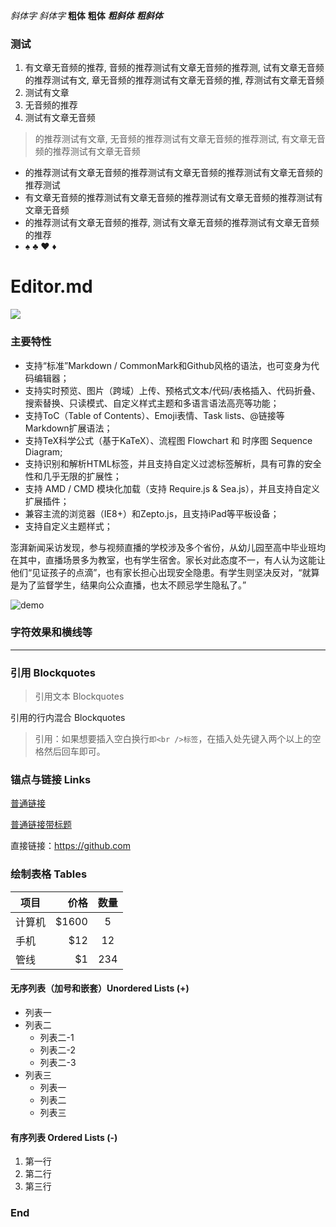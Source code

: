 *斜体字*      _斜体字_
**粗体**  __粗体__
***粗斜体*** ___粗斜体___

### 测试

1. 有文章无音频的推荐, 音频的推荐测试有文章无音频的推荐测, 试有文章无音频的推荐测试有文, 章无音频的推荐测试有文章无音频的推, 荐测试有文章无音频
2. 测试有文章
1. 无音频的推荐
1. 测试有文章无音频

> 的推荐测试有文章, 无音频的推荐测试有文章无音频的推荐测试, 有文章无音频的推荐测试有文章无音频

- 的推荐测试有文章无音频的推荐测试有文章无音频的推荐测试有文章无音频的推荐测试
- 有文章无音频的推荐测试有文章无音频的推荐测试有文章无音频的推荐测试有文章无音频
- 的推荐测试有文章无音频的推荐, 测试有文章无音频的推荐测试有文章无音频的推荐
- ♠ ♣ ♥ ♦

# Editor.md

![](https://pandao.github.io/editor.md/images/logos/editormd-logo-180x180.png)

### 主要特性

- 支持“标准”Markdown / CommonMark和Github风格的语法，也可变身为代码编辑器；
- 支持实时预览、图片（跨域）上传、预格式文本/代码/表格插入、代码折叠、搜索替换、只读模式、自定义样式主题和多语言语法高亮等功能；
- 支持ToC（Table of Contents）、Emoji表情、Task lists、@链接等Markdown扩展语法；
- 支持TeX科学公式（基于KaTeX）、流程图 Flowchart 和 时序图 Sequence Diagram;
- 支持识别和解析HTML标签，并且支持自定义过滤标签解析，具有可靠的安全性和几乎无限的扩展性；
- 支持 AMD / CMD 模块化加载（支持 Require.js & Sea.js），并且支持自定义扩展插件；
- 兼容主流的浏览器（IE8+）和Zepto.js，且支持iPad等平板设备；
- 支持自定义主题样式；

澎湃新闻采访发现，参与视频直播的学校涉及多个省份，从幼儿园至高中毕业班均在其中，直播场景多为教室，也有学生宿舍。家长对此态度不一，有人认为这能让他们“见证孩子的点滴”，也有家长担心出现安全隐患。有学生则坚决反对，“就算是为了监督学生，结果向公众直播，也太不顾忌学生隐私了。”

![demo](http://img.dev.legal-tea.com/post/201704/21/58f9cef6939fb.jpg)

### 字符效果和横线等
----



### 引用 Blockquotes

> 引用文本 Blockquotes

引用的行内混合 Blockquotes

> 引用：如果想要插入空白换行`即<br />标签`，在插入处先键入两个以上的空格然后回车即可。

### 锚点与链接 Links

[普通链接](http://localhost/)

[普通链接带标题](http://localhost/ "标题")

直接链接：<https://github.com>

### 绘制表格 Tables

| 项目        | 价格   |  数量  |
| --------   | -----:  | :----:  |
| 计算机      | $1600   |   5     |
| 手机        |   $12   |   12   |
| 管线        |    $1    |  234  |

#### 无序列表（加号和嵌套）Unordered Lists (+)

+ 列表一
+ 列表二
    + 列表二-1
    + 列表二-2
    + 列表二-3
+ 列表三
    * 列表一
    * 列表二
    * 列表三

#### 有序列表 Ordered Lists (-)

1. 第一行
1. 第二行
5. 第三行


### End